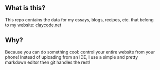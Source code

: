 ## What is this?

This repo contains the data for my essays, blogs, recipes, etc. that belong to my website: <a href="https://claycode.net">claycode.net</a>

## Why?

Because you can do something cool: control your entire website from your phone! Instead of uploading from an IDE, I use a simple and pretty markdown editor then git handles the rest! 
